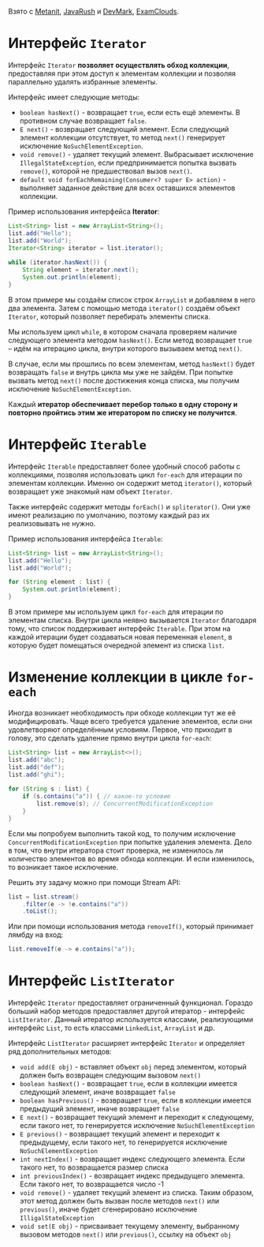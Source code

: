 Взято с [Metanit](https://metanit.com/java/tutorial/5.10.php), [JavaRush](https://javarush.com/quests/lectures/questcollections.level07.lecture03) и [DevMark](https://devmark.ru/article/java-iterator), [ExamClouds](https://www.examclouds.com/ru/java/java-core-russian/iterator).
# Интерфейс `Iterator`
Интерфейс `Iterator` **позволяет осуществлять обход коллекции**, предоставляя при этом доступ к элементам коллекции и позволяя параллельно удалять избранные элементы.

Интерфейс имеет следующие методы:
- `boolean hasNext()` - возвращает `true`, если есть ещё элементы. В противном случае возвращает `false`.
- `E next()` - возвращает следующий элемент. Если следующий элемент коллекции отсутствует, то метод `next()` генерирует исключение `NoSuchElementException`.
- `void remove()` - удаляет текущий элемент. Выбрасывает исключение `IllegalStateException`, если предпринимается попытка вызвать `remove()`, которой не предшествовал вызов `next()`.
- `default void forEachRemaining(Consumer<? super E> action)` - выполняет заданное действие для всех оставшихся элементов коллекции.

Пример использования интерфейса **Iterator**:
```java
List<String> list = new ArrayList<String>();  
list.add("Hello");  
list.add("World");  
Iterator<String> iterator = list.iterator();  
  
while (iterator.hasNext()) {  
	String element = iterator.next();  
	System.out.println(element);  
}
```

В этом примере мы создаём список строк `ArrayList` и добавляем в него два элемента. Затем с помощью метода `iterator()` создаём объект `Iterator`, который позволяет перебирать элементы списка.

Мы используем цикл `while`, в котором сначала проверяем наличие следующего элемента методом `hasNext()`. Если метод возвращает `true` – идём на итерацию цикла, внутри которого вызываем метод `next()`.

В случае, если мы прошлись по всем элементам, метод `hasNext()` будет возвращать `false` и внутрь цикла мы уже не зайдём. При попытке вызвать метод `next()` после достижения конца списка, мы получим исключение `NoSuchElementException`.

Каждый **итератор обеспечивает перебор только в одну сторону и повторно пройтись этим же итератором по списку не получится**.
# Интерфейс `Iterable`
Интерфейс `Iterable` предоставляет более удобный способ работы с коллекциями, позволяя использовать цикл `for-each` для итерации по элементам коллекции. Именно он содержит метод `iterator()`, который возвращает уже знакомый нам объект `Iterator`.

Также интерфейс содержит методы `forEach()` и `spliterator()`. Они уже имеют реализацию по умолчанию, поэтому каждый раз их реализовывать не нужно.

Пример использования интерфейса `Iterable`:
```java
List<String> list = new ArrayList<String>();  
list.add("Hello");  
list.add("World");  

for (String element : list) {  
	System.out.println(element);  
}
```

В этом примере мы используем цикл `for-each` для итерации по элементам списка. Внутри цикла неявно вызывается `Iterator` благодаря тому, что список поддерживает интерфейс `Iterable`. При этом на каждой итерации будет создаваться новая переменная `element`, в которую будет помещаться очередной элемент из списка `list`.
# Изменение коллекции в цикле `for-each`
Иногда возникает необходимость при обходе коллекции тут же её модифицировать. Чаще всего требуется удаление элементов, если они удовлетворяют определённым условиям. Первое, что приходит в голову, это сделать удаление прямо внутри цикла `for-each`:
```java
List<String> list = new ArrayList<>();  
list.add("abc");  
list.add("def");  
list.add("ghi");  
  
for (String s : list) {  
	if (s.contains("a")) { // какое-то условие  
		list.remove(s); // ConcurrentModificationException  
	}  
}
```

Если мы попробуем выполнить такой код, то получим исключение `ConcurrentModificationException` при попытке удаления элемента. Дело в том, что внутри итератора стоит проверка, не изменилось ли количество элементов во время обхода коллекции. И если изменилось, то возникает такое исключение.

Решить эту задачу можно при помощи Stream API:
```java
list = list.stream()  
	.filter(e -> !e.contains("a"))
	.toList();
```

Или при помощи использования метода `removeIf()`, который принимает лямбду на вход:
```java
list.removeIf(e -> e.contains("a"));
```
# Интерфейс `ListIterator`
Интерфейс `Iterator` предоставляет ограниченный функционал. Гораздо больший набор методов предоставляет другой итератор - интерфейс `ListIterator`. Данный итератор используется классами, реализующими интерфейс `List`, то есть классами `LinkedList`, `ArrayList` и др.

Интерфейс `ListIterator` расширяет интерфейс `Iterator` и определяет ряд дополнительных методов:
- `void add(E obj)` - вставляет объект `obj` перед элементом, который должен быть возвращен следующим вызовом `next()`
- `boolean hasNext()` - возвращает `true`, если в коллекции имеется следующий элемент, иначе возвращает `false`
- `boolean hasPrevious()` - возвращает `true`, если в коллекции имеется предыдущий элемент, иначе возвращает `false`
- `E next()` - возвращает текущий элемент и переходит к следующему, если такого нет, то генерируется исключение `NoSuchElementException`
- `E previous()` - возвращает текущий элемент и переходит к предыдущему, если такого нет, то генерируется исключение `NoSuchElementException`
- `int nextIndex()` - возвращает индекс следующего элемента. Если такого нет, то возвращается размер списка
- `int previousIndex()` - возвращает индекс предыдущего элемента. Если такого нет, то возвращается число -1
- `void remove()` - удаляет текущий элемент из списка. Таким образом, этот метод должен быть вызван после методов `next()` или `previous()`, иначе будет сгенерировано исключение `IlligalStateException`
- `void set(E obj)` - присваивает текущему элементу, выбранному вызовом методов `next()` или `previous()`, ссылку на объект `obj`